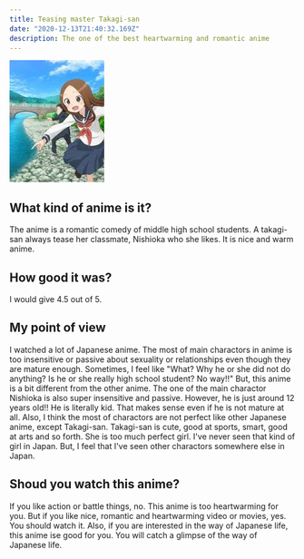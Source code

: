 ```yaml
---
title: Teasing master Takagi-san
date: "2020-12-13T21:40:32.169Z"
description: The one of the best heartwarming and romantic anime
---
```


![takagi-san](./images.jpg)

## What kind of anime is it?

The anime is a romantic comedy of middle high school students. A takagi-san always tease her classmate, Nishioka who she likes. It is nice and warm anime.

## How good it was?

I would give 4.5 out of 5.

## My point of view

I watched a lot of Japanese anime. The most of main charactors in anime is too insensitive or passive about sexuality or relationships even though they are mature enough. Sometimes, I feel like "What? Why he or she did not do anything? Is he or she really high school student? No way!!" But, this anime is a bit different from the other anime. The one of the main charactor Nishioka is also super insensitive and passive. However, he is just around 12 years old!! He is literally kid. That makes sense even if he is not mature at all. Also, I think the most of charactors are not perfect like other Japanese anime, except Takagi-san. Takagi-san is cute, good at sports, smart, good at arts and so forth. She is too much perfect girl. I've never seen that kind of girl in Japan. But, I feel that I've seen other charactors somewhere else in Japan.

## Shoud you watch this anime?

If you like action or battle things, no. This anime is too heartwarming for you. But if you like nice, romantic and heartwarming video or movies, yes. You should watch it. Also, if you are interested in the way of Japanese life, this anime ise good for you. You will catch a glimpse of the way of Japanese life.
